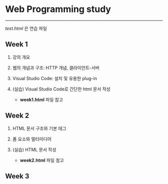 # Web Programming study
<hr>

*test.html* 은 연습 파일

## Week 1

1. 강의 개요
  
3. 웹의 개념과 구조: HTTP 개념, 클라이언트-서버

4. Visual Studio Code: 설치 및 유용한 plug-in
  
5. (실습) Visual Studio Code로 간단한 html 문서 작성
   -  **week1.html** 파일 참고 

## Week 2

1. HTML 문서 구조와 기본 태그

3. 폼 요소와 멀티미디어
  
5. (실습) HTML 문서 작성
   -  **week2.html** 파일 참고

## Week 3
